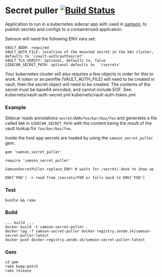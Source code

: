 # Secret puller [![Build Status](https://travis-ci.org/zendesk/samson_secret_puller.svg?branch=master)](https://travis-ci.org/zendesk/samson_secret_puller)

Application to run in a kubernetes sidecar app with used in [samson](https://github.com/zendesk/samson),
to publish secrets and configs to a containerized application.

Samson will need the following ENV vars set:

```
VAULT_ADDR: required
VAULT_AUTH_FILE: localtion of the mounted secret in the k8s cluster, defaults to '/vault-auth/authsecret'
VAULT_TLS_VERIFY: optional, defaults to, false
SIDECAR_SECRET_PATH: optional defaults to  '/secrets'
```
Your kubernetes cluster will also requires a few objects in order for this
to work.  A token or an pemfile (VAULT_AUTH_FILE) will need to be created
in vault, then the secret object will need to be created.  The contents
of the secret must be base64 encoded, and cannot include EOF.  See:
kubernets/vault-auth-secret.yml
kubernets/vault-auth-token.yml

### Example

Sidecar reads annotations `secret/BAR=foo/bar/baz/foo` and generates a file called `BAR` in `SIDECAR_SECRET_PATH`
with the content being the result of the vault lookup for `foo/bar/baz/foo`.

Inside the host app secrets are loaded by using the `samson_secret_puller` gem.

```
gem 'samson_secret_puller'

require 'samson_secret_puller'

SamsonSecretPuller.replace_ENV! # waits for /secret/.done to show up

ENV['FOO'] -> read from /secrets/FOO or falls back to ENV['FOO']
```

### Test

`bundle && rake`

### Build

```
... build ...
docker build -t samson-secret-puller .
docker tag -f samson-secret-puller docker-registry.zende.sk/samson-secret-puller:latest
docker push docker-registry.zende.sk/samson-secret-puller:latest
```


### Gem

```
cd gem
rake bump:patch
rake release
```
